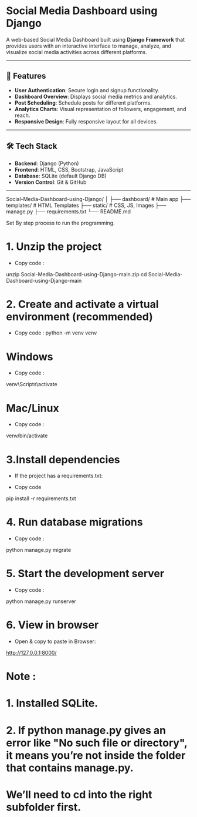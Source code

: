 # Social Media Dashboard using Django

A web-based Social Media Dashboard built using **Django Framework** that provides users with an interactive interface to manage, analyze, and visualize social media activities across different platforms.

---

## 🚀 Features
- **User Authentication**: Secure login and signup functionality.
- **Dashboard Overview**: Displays social media metrics and analytics.
- **Post Scheduling**: Schedule posts for different platforms.
- **Analytics Charts**: Visual representation of followers, engagement, and reach.
- **Responsive Design**: Fully responsive layout for all devices.

---

## 🛠️ Tech Stack
- **Backend**: Django (Python)
- **Frontend**: HTML, CSS, Bootstrap, JavaScript
- **Database**: SQLite (default Django DB)
- **Version Control**: Git & GitHub

---

Social-Media-Dashboard-using-Django/
│
├── dashboard/          # Main app
├── templates/          # HTML Templates
├── static/             # CSS, JS, Images
├── manage.py
├── requirements.txt
└── README.md

Set By step process to run the programming.

# 1. Unzip the project

- Copy code : 

unzip Social-Media-Dashboard-using-Django-main.zip
cd Social-Media-Dashboard-using-Django-main

# 2. Create and activate a virtual environment (recommended)

- Copy code : 
python -m venv venv

# Windows

- Copy code :

venv\Scripts\activate

# Mac/Linux

- Copy code : 
  
venv/bin/activate


# 3.Install dependencies

- If the project has a requirements.txt:

- Copy code
  
pip install -r requirements.txt

# 4. Run database migrations

- Copy code :
  
python manage.py migrate


# 5. Start the development server

- Copy code :
  
python manage.py runserver

# 6. View in browser

- Open & copy to paste in Browser:

http://127.0.0.1:8000/

# Note :  
  
#        1.  Installed SQLite.
#        2.   If python manage.py gives an error like "No such file or directory", it means you’re not inside the folder that contains manage.py.
#             We’ll need to cd into the right subfolder first.
